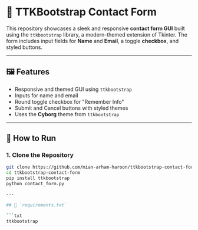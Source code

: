 # 🧾 TTKBootstrap Contact Form

This repository showcases a sleek and responsive **contact form GUI** built using the `ttkbootstrap` library, a modern-themed extension of Tkinter. The form includes input fields for **Name** and **Email**, a toggle **checkbox**, and styled buttons.

---

## 🖼️ Features

- Responsive and themed GUI using `ttkbootstrap`
- Inputs for name and email
- Round toggle checkbox for "Remember Info"
- Submit and Cancel buttons with styled themes
- Uses the **Cyborg** theme from `ttkbootstrap`

---

## 🚀 How to Run

### 1. Clone the Repository

```bash
git clone https://github.com/mian-arham-haroon/ttkbootstrap-contact-form.git
cd ttkbootstrap-contact-form
pip install ttkbootstrap
python contact_form.py

---

## 📄 `requirements.txt`

```txt
ttkbootstrap
